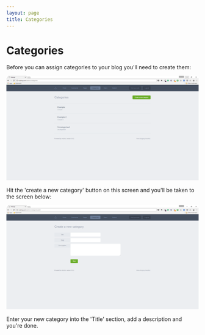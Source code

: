 ```yaml
---
layout: page
title: Categories
---
```


# Categories

Before you can assign categories to your blog you'll need to create them:

![Anchor’s categories screen](/images/categories-list.png)

Hit the 'create a new category' button on this screen and you'll be taken to the screen below:

![Anchor’s new categories screen](/images/categories-new.png)

Enter your new category into the 'Title' section, add a description and you're done.





